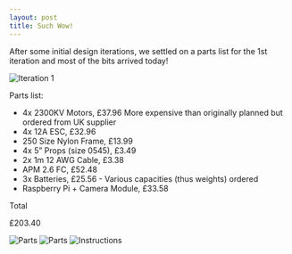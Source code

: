 ```yaml
---
layout: post
title: Such Wow!
---
```


After some initial design iterations, we settled on a parts list for the 1st iteration and most of the bits arrived today!

![Iteration 1](http://blogs.westword.com/cafesociety/baconturtlegroundbeef.jpg "Iteration 1 got eaten")

Parts list:


- 4x 2300KV Motors, £37.96 More expensive than originally planned but ordered from UK supplier
- 4x 12A ESC, £32.96
- 250 Size Nylon Frame, £13.99
- 4x 5” Props (size 0545), £3.49
- 2x 1m 12 AWG Cable, £3.38
- APM 2.6 FC, £52.48
- 3x Batteries, £25.56 - Various capacities (thus weights) ordered
- Raspberry Pi + Camera Module, £33.58
 
Total
 
£203.40
 
 
![Parts](https://lh3.googleusercontent.com/-dLl3r8Jby3M/U-o18KworuI/AAAAAAAAK6I/klDgnUH1V-M/s640/20140812_164200.jpg)
![Parts](https://lh5.googleusercontent.com/-5KJ9sBKVU8Y/U-o2HwTn5OI/AAAAAAAAK64/x5JEiiuDgOo/s640/20140812_164305.jpg)
![Instructions](https://lh4.googleusercontent.com/-Is-wCPlI_T8/U-o2X8ISvAI/AAAAAAAAK6g/dNmMSXXnr30/s640/20140812_164409.jpg)
